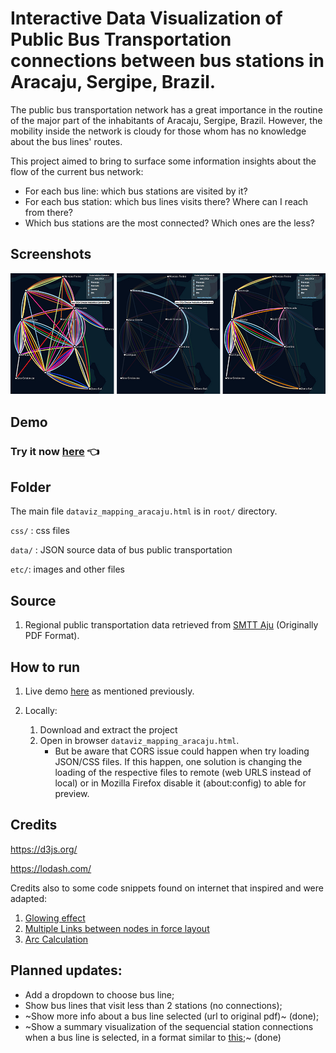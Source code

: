 # Interactive Data Visualization of Public Bus Transportation connections between bus stations in Aracaju, Sergipe, Brazil.

The public bus transportation network has a great importance in the routine of the major part of the inhabitants of Aracaju, Sergipe, Brazil. However, the mobility inside the network is cloudy for those whom has no knowledge about the bus lines' routes.

This project aimed to bring to surface some information insights about the flow of the current bus network:
- For each bus line: which bus stations are visited by it?
- For each bus station: which bus lines visits there? Where can I reach from there?
- Which bus stations are the most connected? Which ones are the less?
  
## Screenshots
![alt screenshots](https://raw.githubusercontent.com/brunocabral/dataviz-mapping-aju/master/etc/Screenshots.jpg)
## Demo 
<a name="tryit"></a>
### Try it now [here](https://dataviz-mapping-aju.vercel.app/) 👈 

## Folder

The main file `dataviz_mapping_aracaju.html` is in `root/` directory.

`css/` : css files 

`data/` : JSON source data of bus public transportation

`etc/`: images and other files


## Source
   1. Regional public transportation data retrieved from [SMTT Aju](http://www.smttaju.com.br/smtt/transporte/itinerario-e-horario-dos-onibus) (Originally PDF Format).
   
## How to run

1. Live demo [here](#tryit) as mentioned previously.

2. Locally: 
   1. Download and extract the project
   2. Open in browser `dataviz_mapping_aracaju.html`.  
       - But be aware that CORS issue could happen when try loading JSON/CSS files. If this happen, one solution is changing the loading  of the respective files to remote (web URLS instead of local) or in Mozilla Firefox disable it (about:config) to able for preview. 

## Credits

https://d3js.org/
   
https://lodash.com/

Credits also to some code snippets found on internet that inspired and were adapted:
   1. [Glowing effect](https://www.visualcinnamon.com/2016/06/glow-filter-d3-visualization.html)
   2. [ Multiple Links between nodes in force layout](https://codepen.io/thomasdobber/pen/jWmLbE) 
   3. [Arc Calculation](https://stackoverflow.com/questions/11368339/drawing-multiple-edges-between-two-nodes-with-d3)

## Planned updates:
- Add a dropdown to choose bus line;
- Show bus lines that visit less than 2 stations (no connections);
- ~Show more info about a bus line selected (url to original pdf)~ (done);
- ~Show a summary visualization of the sequencial station connections when a bus line is selected, in a format similar to [this](https://image.winudf.com/v2/image/YmUuc3RpYl9zY3JlZW5zaG90c18xXzVlODFhMzk/screen-1.jpg?fakeurl=1&type=.jpg);~ (done) 
